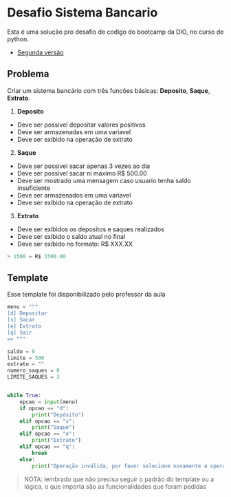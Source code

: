 # Desafio Sistema Bancario
Esta é uma solução pro desafio de codigo do bootcamp da DIO, no curso de python.

- [Segunda versão](./2version)

## Problema
Criar um sistema bancário com três funcões básicas: **Deposito**, **Saque**, **Extrato**.

1. **Deposito**
  - Deve ser possivel depositar valores positivos
  - Deve ser armazenadas em uma variavel
  - Deve ser exibido na operação de extrato
2. **Saque**
  - Deve ser possivel sacar apenas 3 vezes ao dia
  - Deve ser possivel sacar ni maximo R$ 500.00
  - Deve ser mostrado uma mensagem caso usuario tenha saldo insuficiente
  - Deve ser armazenados em uma variavel
  - Deve ser exibido na operação de extrato
3. **Extrato**
  - Deve ser exibidos os depositos e saques realizados
  - Deve ser exibido o saldo atual no final
  - Deve ser exibido no formato: R$ XXX.XX
  ```python
  > 1500 = R$ 1500.00
  ```

## Template
Esse template foi disponibilizado pelo professor da aula

```python
menu = """
[d] Depositar
[s] Sacar
[e] Extrato
[q] Sair
=> """

saldo = 0
limite = 500
extrato = ""
numero_saques = 0
LIMITE_SAQUES = 3


while True:
    opcao = input(menu)
    if opcao == "d":
        print("Depósito")
    elif opcao == "s":
        print("Saque")
    elif opcao == "e":
        print("Extrato")
    elif opcao == "q":
        break
    else:
        print("Operação inválida, por favor selecione novamente a operação desejada")
```

> NOTA: lembrado que não precisa seguir o padrão do template ou a lógica, o que importa são as funcionalidades que foram pedidas
